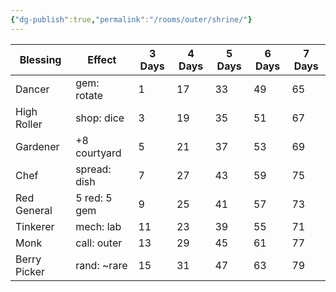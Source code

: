 ```yaml
---
{"dg-publish":true,"permalink":"/rooms/outer/shrine/"}
---
```


| Blessing     | Effect       | 3 Days | 4 Days | 5 Days | 6 Days | 7 Days |
| ------------ | ------------ | ------ | ------ | ------ | ------ | ------ |
| Dancer       | gem: rotate  | 1      | 17     | 33     | 49     | 65     |
| High Roller  | shop: dice   | 3      | 19     | 35     | 51     | 67     |
| Gardener     | +8 courtyard | 5      | 21     | 37     | 53     | 69     |
| Chef         | spread: dish | 7      | 27     | 43     | 59     | 75     |
| Red General  | 5 red: 5 gem | 9      | 25     | 41     | 57     | 73     |
| Tinkerer     | mech: lab    | 11     | 23     | 39     | 55     | 71     |
| Monk         | call: outer  | 13     | 29     | 45     | 61     | 77     |
| Berry Picker | rand: ~rare  | 15     | 31     | 47     | 63     | 79     |